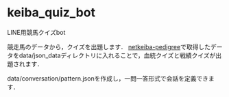 # keiba_quiz_bot
LINE用競馬クイズbot

競走馬のデータから，クイズを出題します．
[netkeiba-pedigree](https://github.com/watal1/netkeiba_pedigree)で取得したデータをdata/json_dataディレクトリに入れることで，血統クイズと戦績クイズが出題されます．

data/conversation/pattern.jsonを作成し，一問一答形式で会話を定義できます．
